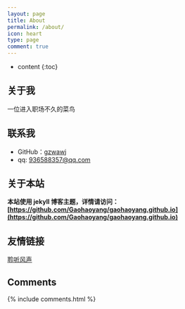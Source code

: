 ```yaml
---
layout: page
title: About
permalink: /about/
icon: heart
type: page
comment: true
---
```


* content
{:toc}

## 关于我
一位进入职场不久的菜鸟


## 联系我

* GitHub：[gzwawj](https://github.com/gzwawj)
* qq: 936588357@qq.com


## 关于本站

**本站使用 jekyll 博客主题，详情请访问：[https://github.com/Gaohaoyang/gaohaoyang.github.io](https://github.com/Gaohaoyang/gaohaoyang.github.io)**


## 友情链接

 [聆听风声](http://www.codeinfo.top/) 

## Comments

{% include comments.html %}

